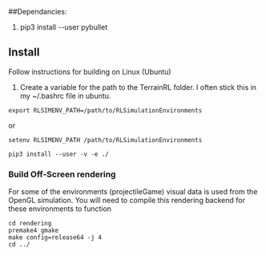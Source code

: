 

##Dependancies:

 1. pip3 install --user pybullet


## Install

Follow instructions for building on Linux (Ubuntu)
 1.  Create a variable for the path to the TerrainRL folder. I often stick this in my ~/.bashrc file in ubuntu.
```
export RLSIMENV_PATH=/path/to/RLSimulationEnvironments
``` 
  or
```
setenv RLSIMENV_PATH /path/to/RLSimulationEnvironments
``` 
   
```
pip3 install --user -v -e ./
```

### Build Off-Screen rendering

For some of the environments (projectileGame) visual data is used from the OpenGL simulation.
You will need to compile this rendering backend for these environments to function 

```
cd rendering
premake4 gmake
make config=release64 -j 4
cd ../
```
